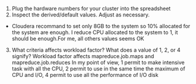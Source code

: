 1. Plug the hardware numbers for your cluster into the spreadsheet
2. Inspect the derived/default values. Adjust as necessary.
- Cloudera recommand to set only 8GB to the system so 10% allocated for the system are enough. I reduce CPU allocated to the system to 1, it should be enough.For me, all others values seems OK
3. What criteria affects workload factor? What does a value of 1, 2, or 4 signify?
Workload factor affects mapreduce.job.maps and mapreduce.job.reduces
In my point of view, 1 permit to make intensive task with all the CPU, 2 permit to use in the same time the maximum of CPU and I/O, 4 permit to use all the performance of I/O disk
